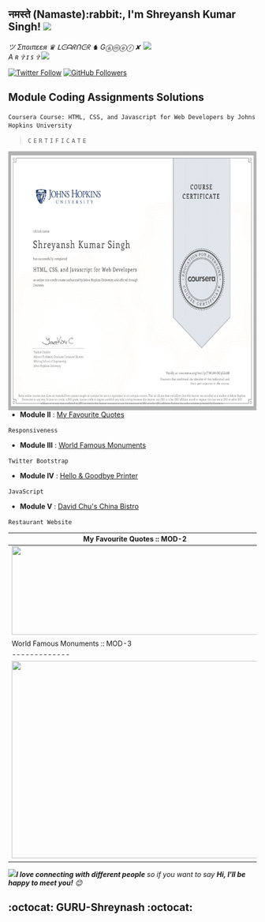<h2>नमस्ते (Namaste):rabbit:, I'm Shreyansh Kumar Singh! <img src="https://media.giphy.com/media/12oufCB0MyZ1Go/giphy.gif" width="50"></h2>
<img align='right' src="https://media.giphy.com/media/ukMiDlCmdv2og/giphy.gif" width="230">
<p><em>ツ Σπɢιπεεя ♛ ᒪᕮᗩᖇᑎᕮᖇ ♞ Gⓐⓜⓔⓡ ✘ A ʀ ✞ ɪ ꜱ ✞ <img src="https://media.giphy.com/media/WUlplcMpOCEmTGBtBW/giphy.gif" width="30"> 
</em></p>

[![Twitter Follow](https://img.shields.io/twitter/follow/GURU_Shreyansh?&style=social)](https://twitter.com/intent/user?screen_name=GURU_Shreyansh)
[![GitHub Followers](https://img.shields.io/github/followers/guru-shreyansh?label=Follow%20Me%21&style=social&link=https://github.com/guru-shreyansh)](https://github.com/guru-shreyansh)

## Module Coding Assignments Solutions

`Coursera Course: HTML, CSS, and Javascript for Web Developers by Johns Hopkins University`

>`C`
>`E`
>`R`
>`T`
>`I`
>`F`
>`I`
>`C`
>`A`
>`T`
>`E`

<img align='right' src="Coursera+HTML-CSS-JavaScript.jpg" height="525" widht="630">

* **Module II** : [My Favourite Quotes](https://guru-shreyansh.github.io/WebDev_JHU_HTML-CSS-JS/Module-2_Responsiveness/index1.html)

`Responsiveness`
* **Module III** : [World Famous Monuments](https://guru-shreyansh.github.io/WebDev_JHU_HTML-CSS-JS/Module-3_TwitterBootstrap/index2.html)

`Twitter Bootstrap`
* **Module IV** : [Hello & Goodbye Printer](https://guru-shreyansh.github.io/WebDev_JHU_HTML-CSS-JS/Module-4_JavaScript/index3.html)

`JavaScript`
* **Module V** : [David Chu's China Bistro](https://guru-shreyansh.github.io/WebDev_JHU_HTML-CSS-JS/Module-5_Restaurant/index4.html)

`Restaurant Website`


| My Favourite Quotes :: MOD-2 | Javascript Console :: MOD-4 |
| ------------- | ------------- |
| <img src="Output-Screenshot-MOD.2.jpg" width=500 height=180> | <img src="Output-Screenshot-MOD.4.jpg" width=500 height=180> |
| World Famous Monuments :: MOD-3 | David Chu's China Bistro :: MOD-5 |
| ------------- | ------------- |
| <img src="Output-Screenshot-MOD.3.jpg" width=500 height=400> | <img src="Output-Screenshot-MOD.5.jpg" width=500 height=400> |


<img src="https://media.giphy.com/media/LnQjpWaON8nhr21vNW/giphy.gif" width="60"><em><b>I love connecting with different people</b> so if you want to say <b>Hi, I'll be happy to meet you!</b> 😊</em>

## :octocat: GURU-Shreynash :octocat:
